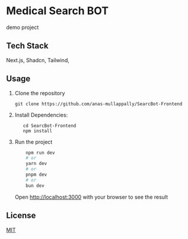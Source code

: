 # Medical Search BOT

demo project

## Tech Stack 
Next.js, Shadcn, Tailwind, 

## Usage
1. Clone the repository 
   ```
   git clone https://github.com/anas-mullappally/SearcBot-Frontend
   ```

2. Install Dependencies:
    ```
       cd SearcBot-Frontend
       npm install
    ```

3. Run the project
    ```bash
        npm run dev
        # or
        yarn dev
        # or
        pnpm dev
        # or
        bun dev
    ```
     Open [http://localhost:3000](http://localhost:3000) with your browser to see the result


## License

[MIT](https://choosealicense.com/licenses/mit/)
